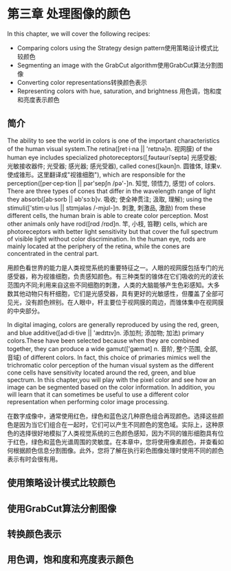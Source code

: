 # 第三章 处理图像的颜色

In this chapter, we will cover the following recipes:

- Comparing colors using the Strategy design pattern使用策略设计模式比较颜色
- Segmenting an image with the GrabCut algorithm使用GrabCut算法分割图像
- Converting color representations转换颜色表示
- Representing colors with hue, saturation, and brightness 用色调，饱和度和亮度表示颜色

## 简介

The ability to see the world in colors is one of the important characteristics of the human visual system.The retina([ret·i·na || 'retɪnə]n.  视网膜) of the human eye includes specialized photoreceptors([ˌfəutəuriˈseptə]
光感受器; 光敏接收器件; 光受器; 感光器; 感光受器), called cones([kəʊn]n.  圆锥体, 球果v.  使成锥形。这里翻译成"视锥细胞"), which are responsible for the perception([per·cep·tion || pər'sepʃn /pə'-]n.  知觉, 领悟力,  感觉) of colors. There are three types of cones that differ in the wavelength range of light they absorb([ab·sorb || əb'sɔːb]v.  吸收; 使全神贯注; 汲取,  理解); using the stimuli(['stim·u·lus || stɪmjələs /-mjʊl-]n.  刺激, 刺激品,  激励) from these different cells, the human brain is able to create color perception. Most other animals only have rod([rɑd /rɒd]n.  竿, 小枝,  笞鞭) cells, which are photoreceptors with better light sensitivity but that cover the full spectrum of visible light without color discrimination. In the human eye, rods are mainly located at the periphery of the retina, while the cones are concentrated in the central part. 

用颜色看世界的能力是人类视觉系统的重要特征之一。人眼的视网膜包括专门的光感受器，称为视锥细胞，负责感知颜色。有三种类型的锥体在它们吸收的光的波长范围内不同;利用来自这些不同细胞的刺激，人类的大脑能够产生色彩感知。大多数其他动物只有杆细胞，它们是光感受器，具有更好的光敏感性，但覆盖了全部可见光，没有颜色辨别。在人眼中，杆主要位于视网膜的周边，而锥体集中在视网膜的中央部分。

In digital imaging, colors are generally reproduced by using the red, green, and blue additive([ad·di·tive || 'ædɪtɪv]n.  添加剂; 添加物; 加法) primary colors.These have been selected because when they are combined together, they can produce a wide gamut(['gæmәt]
n.  音阶, 整个范围, 全部, 音域) of different colors. In fact, this choice of primaries mimics well the trichromatic color perception of the human visual system as the different cone cells have sensitivity located around the red, green, and blue spectrum. In this chapter,you will play with the pixel color and see how an image can be segmented based on the color information. In addition, you will learn that it can sometimes be useful to use a different color representation when performing color image processing. 

在数字成像中，通常使用红色，绿色和蓝色这几种原色组合再现颜色。选择这些颜色是因为当它们组合在一起时，它们可以产生不同颜色的宽色域。实际上，这种原色的选择很好地模拟了人类视觉系统的三色颜色感知，因为不同的锥形细胞具有位于红色，绿色和蓝色光谱周围的灵敏度。在本章中，您将使用像素颜色，并查看如何根据颜色信息分割图像。此外，您将了解在执行彩色图像处理时使用不同的颜色表示有时会很有用。






## 使用策略设计模式比较颜色
## 使用GrabCut算法分割图像
## 转换颜色表示
## 用色调，饱和度和亮度表示颜色